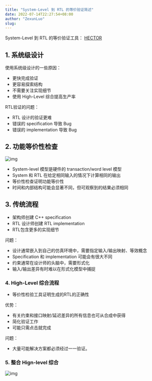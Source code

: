 ```yaml
---
title: "System-Level 到 RTL 的等价验证简述"
date: 2022-07-14T22:27:54+08:00
author: "ZexunLuo"
slug: 
---
```


System-Level 到 RTL 的等价验证工具： [HECTOR](https://research.ibm.com/haifa/conferences/hvc2008/present/CarlPixleyHVC08.pdf)

## 1. 系统级设计

使用系统级设计的一些原因：

- 更快完成验证
- 更容易探索结构
- 不需要关注实现细节
- 使用 High-Level 综合提高生产率

RTL验证的问题：

- RTL 设计的验证更难
- 错误的 specification 导致 Bug
- 错误的 implementation 导致 Bug

## 2. 功能等价性检查

![img](https://cdn.jsdelivr.net/gh/lzxqaq/jsdelivr@master/image/2022-7-14/c2rtl.png)

- System-level 模型是硬件的 transaction/word level 模型
- System 和 RTL 在给定相同输入的情况下计算相同的输出
- 等价性检查证明功能等价性
- 时间和内部结构可能会显著不同，但可观察到的结果必须相同


## 3. 传统流程

- 架构师创建 C++ specification 
- RTL 设计师创建 RTL implementation
- RTL包含更多的实现细节

问题：

- 设计通常嵌入到自己的仿真环境中，需要指定输入/输出映射、等效概念
- Specification 和 implementation 可能会有很大不同
- 约束通常在设计师的头脑中，需要形式化
- 输入/输出差异有时难以在形式化模型中捕捉


### 4. High-Level 综合流程

- 等价性检验工具证明生成的RTL的正确性

优势：

- 有关约束和接口映射/延迟差异的所有信息也可从合成中获得
- 简化验证工作
- 可能只需点击就完成

问题：

- 大量可能解决方案都必须经过一一验证。

### 5. 整合 Hign-level 综合

![img](https://cdn.jsdelivr.net/gh/lzxqaq/jsdelivr@master/image/2022-7-14/c2rtl.png)
